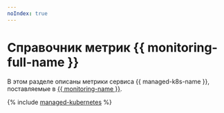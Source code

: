 ```yaml
---
noIndex: true
---
```


# Справочник метрик {{ monitoring-full-name }}

В этом разделе описаны метрики сервиса {{ managed-k8s-name }}, поставляемые в [{{ monitoring-name }}](../monitoring/).

{% include [managed-kubernetes](../_includes/monitoring/metrics-ref/managed-kubernetes.md) %}
